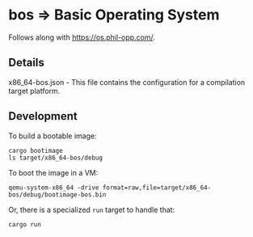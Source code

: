 # bos => Basic Operating System

Follows along with https://os.phil-opp.com/.

## Details

x86_64-bos.json - This file contains the configuration for a compilation target platform.

## Development

To build a bootable image:

```
cargo bootimage
ls target/x86_64-bos/debug
```

To boot the image in a VM:

```
qemu-system-x86_64 -drive format=raw,file=target/x86_64-bos/debug/bootimage-bos.bin
```

Or, there is a specialized `run` target to handle that:

```
cargo run
```
